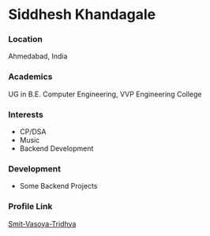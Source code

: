 # Siddhesh Khandagale

### Location

  Ahmedabad, India

### Academics

  UG in B.E. Computer Engineering, VVP Engineering College

### Interests

- CP/DSA
- Music
- Backend Development

### Development

- Some Backend Projects

### Profile Link

[Smit-Vasoya-Tridhya](https://github.com/Smit-Vasoya-Tridhya)
